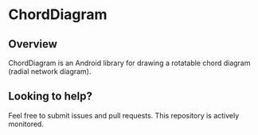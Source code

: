# ChordDiagram
## Overview
ChordDiagram is an Android library for drawing a rotatable chord diagram (radial network diagram).
## Looking to help?
Feel free to submit issues and pull requests. This repository is actively monitored.

